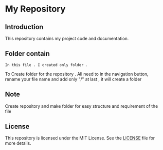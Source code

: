    # My Repository

   ## Introduction

   This repository contains my project code and documentation.

   ## Folder contain

    In this file . I created only folder .
    
To Create folder for the repository . All need to in the navigation button, rename your file name and add only "/" at last , it will create a folder 
  
   ## Note

   Create repository and make folder for easy structure and requirement of the file

   ## License

   This repository is licensed under the MIT License. See the [LICENSE](./LICENSE) file for more details.
